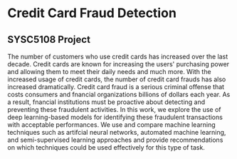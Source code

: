 # Credit Card Fraud Detection

## SYSC5108 Project

The number of customers who use credit cards has increased over the last decade. Credit cards are known for increasing the users' purchasing power and allowing them to meet their daily needs and much more. With the increased usage of credit cards, the number of credit card frauds has also increased dramatically. Credit card fraud is a serious criminal offense that costs consumers and fnancial organizations billions of dollars each year. As a result, fnancial institutions must be proactive about detecting and preventing these fraudulent activities. In this work, we explore the use of deep learning-based models for identifying these fraudulent transactions with acceptable performances. We use and compare machine learning techniques such as artifcial neural networks, automated machine learning, and semi-supervised learning approaches and provide recommendations on which techniques could be used effectively for this type of task.
